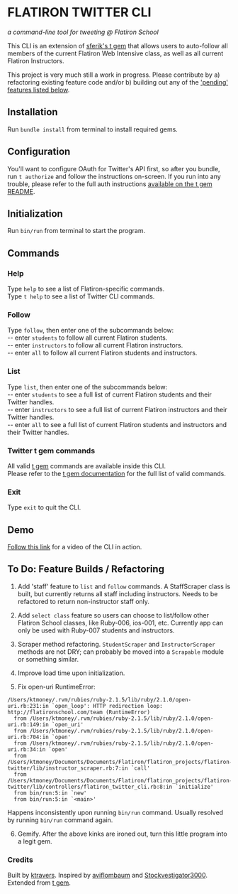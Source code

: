 # FLATIRON TWITTER CLI
_a command-line tool for tweeting @ Flatiron School_

This CLI is an extension of [sferik's t gem](https://github.com/sferik/t) that allows users to auto-follow all members of the current Flatiron Web Intensive class, as well as all current Flatiron Instructors. 

This project is very much still a work in progress. Please contribute by a) refactoring existing feature code and/or b) building out any of the ['pending' features listed below](#todo). 

## Installation
Run `bundle install` from terminal to install required gems.

## Configuration
You'll want to configure OAuth for Twitter's API first, so after you bundle, run `t authorize` and follow the instructions on-screen. If you run into any trouble, please refer to the full auth instructions [available on the t gem README](https://github.com/sferik/t#configuration).

## Initialization
Run `bin/run` from terminal to start the program.

## Commands
### Help
Type `help` to see a list of Flatiron-specific commands.  
Type `t help` to see a list of Twitter CLI commands.

### Follow
Type `follow`, then enter one of the subcommands below:  
 -- enter `students` to follow all current Flatiron students.  
 -- enter `instructors` to follow all current Flatiron instructors.  
 -- enter `all` to follow all current Flatiron students and instructors.  

### List
Type `list`, then enter one of the subcommands below:  
-- enter `students` to see a full list of current Flatiron students and their Twitter handles.  
-- enter `instructors` to see a full list of current Flatiron instructors and their Twitter handles.  
-- enter `all` to see a full list of current Flatiron students and instructors and their Twitter handles.  

### Twitter t gem commands
All valid [t gem](https://github.com/sferik/t) commands are available inside this CLI.  
Please refer to the [t gem documentation](https://github.com/sferik/t#usage-examples) for the full list of valid commands.

### Exit
Type `exit` to quit the CLI.

## Demo

[Follow this link](https://asciinema.org/a/17177) for a video of the CLI in action.


## <a name="todo"/>To Do: Feature Builds / Refactoring
1) Add 'staff' feature to `list` and `follow` commands. A StaffScraper class is built, but currently returns all staff including instructors. Needs to be refactored to return non-instructor staff only.

2) Add `select class` feature so users can choose to list/follow other Flatiron School classes, like Ruby-006, ios-001, etc. Currently app can only be used with Ruby-007 students and instructors.

3) Scraper method refactoring. `StudentScraper` and `InstructorScraper` methods are not DRY; can probably be moved into a `Scrapable` module or something similar.

4) Improve load time upon initialization.

5) Fix open-uri RuntimeError:

```
/Users/ktmoney/.rvm/rubies/ruby-2.1.5/lib/ruby/2.1.0/open-uri.rb:231:in `open_loop': HTTP redirection loop: http://flatironschool.com/team (RuntimeError)
  from /Users/ktmoney/.rvm/rubies/ruby-2.1.5/lib/ruby/2.1.0/open-uri.rb:149:in `open_uri'
  from /Users/ktmoney/.rvm/rubies/ruby-2.1.5/lib/ruby/2.1.0/open-uri.rb:704:in `open'
  from /Users/ktmoney/.rvm/rubies/ruby-2.1.5/lib/ruby/2.1.0/open-uri.rb:34:in `open'
  from /Users/ktmoney/Documents/Documents/Flatiron/flatiron_projects/flatiron-twitter/lib/instructor_scraper.rb:7:in `call'
  from /Users/ktmoney/Documents/Documents/Flatiron/flatiron_projects/flatiron-twitter/lib/controllers/flatiron_twitter_cli.rb:8:in `initialize'
  from bin/run:5:in `new'
  from bin/run:5:in `<main>'
  ```

Happens inconsistently upon running `bin/run` command. Usually resolved by running `bin/run` command again.

6) Gemify. After the above kinks are ironed out, turn this little program into a legit gem.


### Credits
Built by [ktravers](https://github.com/ktravers). Inspired by [aviflombaum](https://github.com/aviflombaum) and [Stockvestigator3000](https://github.com/jeremysklarsky/stock-cli). Extended from [t gem](https://github.com/sferik/t).
